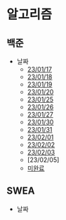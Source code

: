 # 알고리즘
## 백준
 - 날짜
   - [23/01/17](date/230117.md)
   - [23/01/18](date/230118.md)
   - [23/01/19](date/230119.md)
   - [23/01/20](date/230120.md)
   - [23/01/25](date/230125.md)
   - [23/01/26](date/230126.md)
   - [23/01/27](date/230127.md)
   - [23/01/30](date/230130.md)
   - [23/01/31](date/230131.md)
   - [23/02/01](date/230201.md)
   - [23/02/02](date/230202.md)
   - [23/02/03](date/230203.md)
   - [23/02/05]  
   - [미완료](date/fail.md)


## SWEA
- 날짜
